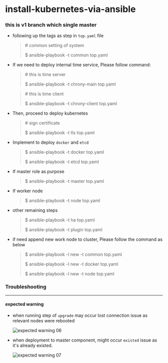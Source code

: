 # install-kubernetes-via-ansible
### this is v1 branch which single master

- following up the tags as step in `top.yaml` file

  >  \# common setting of system
  >
  > $ ansible-playbook -t common top.yaml

- If we need to deploy internal time service, Please follow command:

  > \# this is time server 
  >
  > $ ansible-playbook -t chrony-main top.yaml

  >  \# this is time client
  >
  > $ ansible-playbook -t chrony-client top.yaml

- Then, proceed to deploy kubernetes

  > \# sign certificate
  >
  > $ ansible-playbook -t tls top.yaml

- Implement to deploy `docker` and `etcd`

  > $ ansible-playbook -t docker top.yaml
  >
  > $ ansible-playbook -t etcd top.yaml

- If master role as purpose

  > $ ansible-playbook -t master top.yaml

- If worker node

  > $ ansible-playbook -t node top.yaml

- other remaining steps

  > $ ansible-playbook -t ha top.yaml
  >
  > $ ansible-playbook -t plugin top.yaml

- if need append new  work node to cluster, Please follow the command as below

  > $ ansible-playbook  -l new -t common top.yaml 
  >
  > $ ansible-playbook -l new -t docker top.yaml
  >
  > $ ansible-playbook -l new -t node top.yaml

### **Troubleshooting**

---

#### **expected warning**

- when running step of `upgrade` may occur lost connection issue as relevant nodes were rebooted

  ![expected warning 06](https://gitee.com/bingo4933/blogimage/raw/master/img/Image%206.png)

- when deployment to master component, might occur `existed` issue as it's already existed.

  ![expected warning 07](https://gitee.com/bingo4933/blogimage/raw/master/img/Image%207.png)

